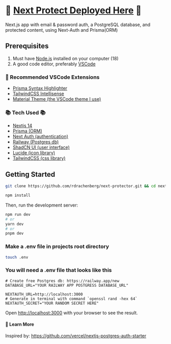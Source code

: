 # 🔐 [Next Protect Deployed Here](https://next-protector.vercel.app/) 🔐

Next.js app with email & password auth, a PostgreSQL database, and protected content, using Next-Auth and Prisma(ORM)


## Prerequisites 
1. Must have [Node.js](https://nodejs.org) installed on your computer (18)
2. A good code editor, preferably [VSCode](https://code.visualstudio.com)

### 🔧 Recommended VSCode Extensions

- [Prisma Syntax Highlighter](https://marketplace.visualstudio.com/items?itemName=Prisma.prisma)
- [TailwindCSS Intellisense](https://marketplace.visualstudio.com/items?itemName=bradlc.vscode-tailwindcss)
- [Material Theme (the VSCode theme I use)](https://marketplace.visualstudio.com/items?itemName=Equinusocio.vsc-material-theme)

### 📚 Tech Used 📚

- [Nextjs 14](https://nextjs.org)
- [Prisma (ORM)](https://prisma.io)
- [Next Auth (authentication)](https://authjs.dev)
- [Railway (Postgres db)](https://railway.app/new)
- [ShadCN UI (user interface)](https://ui.shadcn.com)
- [Lucide (icon library)](https://lucide.dev)
- [TailwindCSS (css library)](https://tailwindcss.com)


## Getting Started

```bash
git clone https://github.com/rdrachenberg/next-protector.git && cd next-protector

npm install

```

Then, run the development server:

```bash
npm run dev
# or
yarn dev
# or
pnpm dev
```

### Make a .env file in projects root directory

```bash
touch .env
``` 


### You will need a .env file that looks like this
```evn
# Create free Postgres db: https://railway.app/new
DATABASE_URL="YOUR RAILWAY APP POSTGRESS DATABASE_URL"

NEXTAUTH_URL=http://localhost:3000
# Generate in terminal with command `openssl rand -hex 64`
NEXTAUTH_SECRET="YOUR RANDOM SECRET HERE"

```

Open [http://localhost:3000](http://localhost:3000) with your browser to see the result.

#### 🧠 Learn More

Inspired by: https://github.com/vercel/nextjs-postgres-auth-starter
